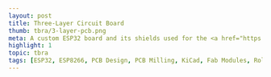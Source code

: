 ```yaml
---
layout: post
title: Three-Layer Circuit Board
thumb: tbra/3-layer-pcb.png
meta: A custom ESP32 board and its shields used for the <a href="https://tuengominh.github.io/project/02-modular-dragon.html">Modular Dragon Toy</a> project.   
highlight: 1
topic: tbra
tags: [ESP32, ESP8266, PCB Design, PCB Milling, KiCad, Fab Modules, Roland SRM-20, I2C, Level Shifting, DHT Sensor, LDR, Ultrasonic Sensor, Piezoelectric Buzzer, Addressable LED, DC Motor, Motor Driver, Battery, Spring Connector]   
---
```


